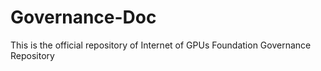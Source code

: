 # Governance-Doc
This is the official repository of Internet of GPUs Foundation Governance Repository
